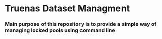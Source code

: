 # Truenas Dataset Managment
### Main purpose of this repository is to provide a simple way of managing locked pools using command line

